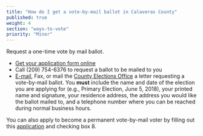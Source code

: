 ```yaml
---
title: "How do I get a vote-by-mail ballot in Calaveras County"
published: true
weight: 4
section: "ways-to-vote"
priority: "Minor"
---
```


Request a one-time vote by mail ballot.  
- [Get your application form online](https://elections.calaverasgov.us/Portals/Elections/Documents/Forms%20and%20Documents/vote-by-mail-application-2017.pdf)  
- Call (209) 754-6376 to request a ballot to be mailed to you  
- [E-mail](https://calaverasgov.us/County-Feedback/Elections), Fax, or mail the [County Elections Office](#section-election-office-contact) a letter requesting a vote-by-mail ballot. You **must** include the name and date of the election you are applying for (e.g., Primary Election, June 5, 2018), your printed name and signature, your residence address, the address you would like the ballot mailed to, and a telephone number where you can be reached during normal business hours.   

You can also apply to become a permanent vote-by-mail voter by filling out this [application](https://elections.calaverasgov.us/Portals/Elections/Documents/Forms%20and%20Documents/vote-by-mail-application-2017.pdf) and checking box 8.  
